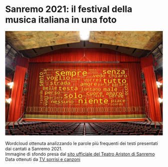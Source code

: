# Sanremo 2021: il festival della musica italiana in una foto
<p align="center">
  <img src="https://github.com/sigeek/sanremo-2021/blob/main/images/wordCloudwithBackground.jpg" >
</p>
  
Wordcloud ottenuta analizzando le parole più frequenti dei testi presentati dai cantati a Sanremo 2021. \
Immagine di sfondo presa dal [sito ufficiale del Teatro Ariston di Sanremo](https://aristonsanremo.com/home2/) \
Data ottenuti da [TV sorrisi e canzoni](https://www.sorrisi.com)
